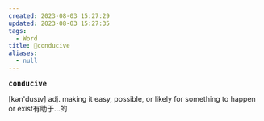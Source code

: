 ```yaml
---
created: 2023-08-03 15:27:29
updated: 2023-08-03 15:27:35
tags:
  - Word
title: 📖conducive
aliases:
  - null
---
```


<pre><strong>conducive</strong></pre>
[kən'dusɪv]
adj. making it easy, possible, or likely for something to happen or exist有助于...的
